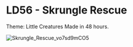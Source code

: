 # LD56 - Skrungle Rescue
Theme: Little Creatures
Made in 48 hours.

![Skrungle_Rescue_vo7sd9mCO5](https://github.com/user-attachments/assets/516eed74-d4b0-48e7-bec8-4dd6b42c34a4)
